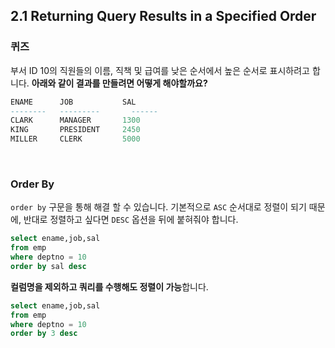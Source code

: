 ## 2.1 Returning Query Results in a Specified Order

### 퀴즈

부서 ID 10의 직원들의 이름, 직책 및 급여를 낮은 순서에서 높은 순서로 표시하려고 합니다. **아래와 같이 결과를 만들려면 어떻게 해야할까요?**

~~~sql
ENAME      JOB           SAL
--------   --------- 	   ------
CLARK      MANAGER       1300 
KING       PRESIDENT     2450
MILLER     CLERK         5000
~~~

&nbsp;

### Order By

`order by` 구문을 통해 해결 할 수 있습니다. 기본적으로 `ASC` 순서대로 정렬이 되기 때문에, 반대로 정렬하고 싶다면 `DESC` 옵션을 뒤에 붙혀줘야 합니다. 

~~~sql
select ename,job,sal
from emp
where deptno = 10
order by sal desc
~~~

**컬럼명을 제외하고 쿼리를 수행해도 정렬이 가능**합니다.

~~~sql
select ename,job,sal
from emp
where deptno = 10
order by 3 desc
~~~

&nbsp;